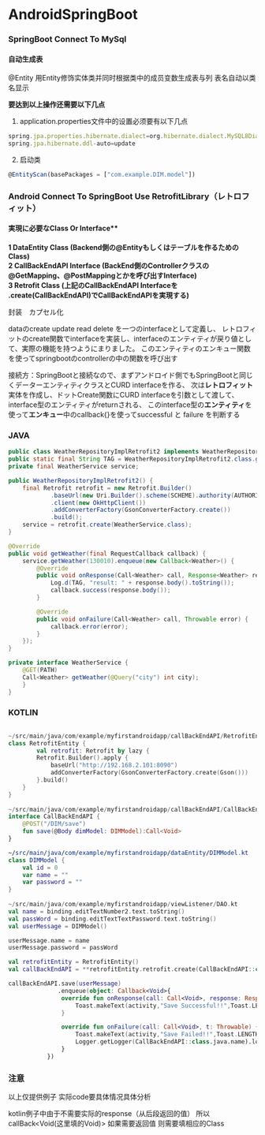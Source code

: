 # AndroidSpringBoot
### **SpringBoot Connect To MySql**

#### 自动生成表

@Entity 用Entity修饰实体类并同时根据类中的成员变数生成表与列 表名自动以类名显示

**要达到以上操作还需要以下几点**

1. application.properties文件中的设置必须要有以下几点

```jsx
spring.jpa.properties.hibernate.dialect=org.hibernate.dialect.MySQL8Dialect
spring.jpa.hibernate.ddl-auto=update
```

 2.  启动类

```jsx
@EntityScan(basePackages = ["com.example.DIM.model"])
```

### Android Connect To SpringBoot Use RetrofitLibrary（レトロフィット）
#### 実現に必要なClass Or Interface**  
**1 DataEntity     Class     (Backend側の@Entityもしくはテーブルを作るためのClass)**  
**2 CallBackEndAPI Interface (BackEnd側のControllerクラスの@GetMapping、@PostMappingとかを呼び出すInterface)**  
**3 Retrofit       Class     (上記のCallBackEndAPI Interfaceを .create(CallBackEndAPI)でCallBackEndAPIを実現する)**  

封装　カプセル化

dataのcreate update read delete を一つのinterfaceとして定義し、  レトロフィットのcreate関数でinterfaceを実装し、interfaceのエンティティが戻り値として、実際の機能を持つようにまりました。  このエンティティのエンキュー関数を使ってspringbootのcontrollerの中の関数を呼び出す  

接続方：SpringBootと接続なので、まずアンドロイド側でもSpringBootと同じくデーターエンティティクラスとCURD interfaceを作る、  次は**レトロフィット**実体を作成し、ドットCreate関数にCURD interfaceを引数として渡して、interface型のエンティティがreturnされる、  このinterface型の**エンティティ**を使って**エンキュー**中のcallback<YourDataEntityType>{}を使ってsuccessful と failure を判断する  
### JAVA 
```java
public class WeatherRepositoryImplRetrofit2 implements WeatherRepository {
public static final String TAG = WeatherRepositoryImplRetrofit2.class.getSimpleName();
private final WeatherService service;

public WeatherRepositoryImplRetrofit2() {
    final Retrofit retrofit = new Retrofit.Builder()
            .baseUrl(new Uri.Builder().scheme(SCHEME).authority(AUTHORITY).build().toString())
            .client(new OkHttpClient())
            .addConverterFactory(GsonConverterFactory.create())
            .build();
    service = retrofit.create(WeatherService.class);
}

@Override
public void getWeather(final RequestCallback callback) {
    service.getWeather(130010).enqueue(new Callback<Weather>() {
        @Override
        public void onResponse(Call<Weather> call, Response<Weather> response) {
            Log.d(TAG, "result: " + response.body().toString());
            callback.success(response.body());
        }

        @Override
        public void onFailure(Call<Weather> call, Throwable error) {
            callback.error(error);
        }
    });
}

private interface WeatherService {
    @GET(PATH)
    Call<Weather> getWeather(@Query("city") int city);
    }
}
```
### KOTLIN
```kotlin
 
~/src/main/java/com/example/myfirstandroidapp/callBackEndAPI/RetrofitEntity.kt
class RetrofitEntity {
        val retrofit: Retrofit by lazy {
        Retrofit.Builder().apply {
            baseUrl("http://192.168.2.101:8090")
            addConverterFactory(GsonConverterFactory.create(Gson()))
        }.build()
    }
}
 
~/src/main/java/com/example/myfirstandroidapp/callBackEndAPI/CallBackEndAPI.kt
interface CallBackEndAPI {
    @POST("/DIM/save")
    fun save(@Body dimModel: DIMModel):Call<Void>
}

~/src/main/java/com/example/myfirstandroidapp/dataEntity/DIMModel.kt
class DIMModel {
    val id = 0
    var name = ""
    var password = ""
}
 
~/src/main/java/com/example/myfirstandroidapp/viewListener/DAO.kt
val name = binding.editTextNumber2.text.toString()
val passWord = binding.editTextTextPassword.text.toString()
val userMessage = DIMModel()

userMessage.name = name
userMessage.password = passWord

val retrofitEntity = RetrofitEntity()
val callBackEndAPI = **retrofitEntity.retrofit.create(CallBackEndAPI::class.java)**

callBackEndAPI.save(userMessage)
              .enqueue(object: Callback<Void>{
               override fun onResponse(call: Call<Void>, response: Response<**Void**>) {
                   Toast.makeText(activity,"Save Successful!!",Toast.LENGTH_SHORT).show()
               }

               override fun onFailure(call: Call<Void>, t: Throwable) {
                   Toast.makeText(activity,"Save Failed!!",Toast.LENGTH_SHORT).show()
                   Logger.getLogger(CallBackEndAPI::class.java.name).log(Level.SEVERE,"Error",t)
               }
           })
 ```
### 注意
 以上仅提供例子
 实际code要具体情况具体分析
 
 kotlin例子中由于不需要实际的response（从后段返回的值） 所以callBack<Void(这里填的Void)>
 如果需要返回值 则需要填相应的Class
